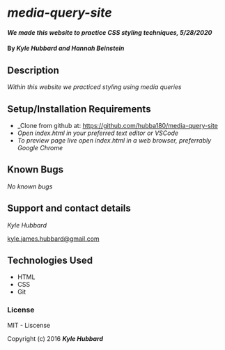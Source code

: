 # _media-query-site_

#### _We made this website to practice CSS styling techniques, 5/28/2020_

#### By _**Kyle Hubbard and Hannah Beinstein**_

## Description

_Within this website we practiced styling using media queries_

## Setup/Installation Requirements

* _Clone from github at: https://github.com/hubba180/media-query-site
* _Open index.html in your preferred text editor or VSCode_
* _To preview page live open index.html in a web browser, preferrably Google Chrome_


## Known Bugs

_No known bugs_

## Support and contact details

_Kyle Hubbard_ 

kyle.james.hubbard@gmail.com

## Technologies Used

* HTML
* CSS
* Git

### License

MIT - Liscense

Copyright (c) 2016 **_Kyle Hubbard_**